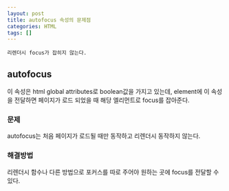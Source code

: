 ```yaml
---
layout: post
title: autofocus 속성의 문제점
categories: HTML
tags: []
---
```


`리렌더시 focus가 잡히지 않는다.`

## autofocus

이 속성은 html global attributes로 boolean값을 가지고 있는데, element에 이 속성을 전달하면
페이지가 로드 되었을 때 해당 엘리먼트로 focus를 잡아준다.

### 문제

autofocus는 처음 페이지가 로드될 때만 동작하고 리렌더시 동작하지 않는다.

### 해결방법

리렌더시 함수나 다른 방법으로 포커스를 따로 주어야 원하는 곳에 focus를 전달할 수 있다.
